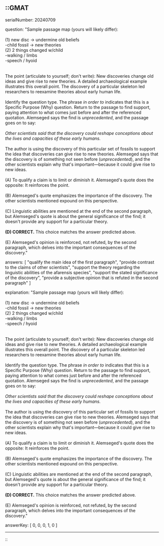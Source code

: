 ::GMAT
---


serialNumber: 20240709

question: "Sample passage map (yours will likely differ):<br><br>(1) new disc → undermine old beliefs<br>-child fossil → new theories<br>(2) 2 things changed w/child<br>-walking / limbs<br>-speech / hyoid<br><br><br>The point (articulate to yourself; don't write): New discoveries change old ideas and give rise to new theories. A detailed archaeological example illustrates this overall point. The discovery of a particular skeleton led researchers to reexamine theories about early human life.<br><br>Identify the question type. The phrase <i>in order to</i> indicates that this is a Specific Purpose (Why) question. Return to the passage to find support, paying attention to what comes just before and after the referenced quotation. Alemseged says the find is <i>unprecedented</i>, and the passage goes on to say:  <br><br><i>Other scientists said that the discovery could reshape conceptions about the lives and capacities of these early humans.</i><br><br>The author is using the discovery of this particular set of fossils to support the idea that discoveries can give rise to new theories. Alemseged says that the discovery is of something not seen before (<i>unprecedented</i>), and the other scientists explain why that's important—because it could give rise to new ideas. <br><br>(A) To qualify a claim is to limit or diminish it. Alemseged's quote does the opposite: It reinforces the point. <br><br>(B) Alemseged's quote emphasizes the importance of the discovery. The other scientists mentioned expound on this perspective.<br><br>(C) Linguistic abilities are mentioned at the end of the second paragraph, but Alemseged's quote is about the general significance of the find; it doesn't provide any support for a particular theory.<br><br><b>(D) CORRECT.</b> This choice matches the answer predicted above.<br><br>(E) Alemseged's opinion is reinforced, not refuted, by the second paragraph, which delves into the important consequences of the discovery."

answers: [
  "qualify the main idea of the first paragraph",
  "provide contrast to the claims of other scientists",
  "support the theory regarding the linguistic abilities of the afarensis species",
  "support the stated significance of the discovery",
  "provide a subjective opinion that is refuted in the second paragraph"
]

explanation: "Sample passage map (yours will likely differ):<br><br>(1) new disc → undermine old beliefs<br>-child fossil → new theories<br>(2) 2 things changed w/child<br>-walking / limbs<br>-speech / hyoid<br><br><br>The point (articulate to yourself; don't write): New discoveries change old ideas and give rise to new theories. A detailed archaeological example illustrates this overall point. The discovery of a particular skeleton led researchers to reexamine theories about early human life.<br><br>Identify the question type. The phrase <i>in order to</i> indicates that this is a Specific Purpose (Why) question. Return to the passage to find support, paying attention to what comes just before and after the referenced quotation. Alemseged says the find is <i>unprecedented</i>, and the passage goes on to say:  <br><br><i>Other scientists said that the discovery could reshape conceptions about the lives and capacities of these early humans.</i><br><br>The author is using the discovery of this particular set of fossils to support the idea that discoveries can give rise to new theories. Alemseged says that the discovery is of something not seen before (<i>unprecedented</i>), and the other scientists explain why that's important—because it could give rise to new ideas. <br><br>(A) To qualify a claim is to limit or diminish it. Alemseged's quote does the opposite: It reinforces the point. <br><br>(B) Alemseged's quote emphasizes the importance of the discovery. The other scientists mentioned expound on this perspective.<br><br>(C) Linguistic abilities are mentioned at the end of the second paragraph, but Alemseged's quote is about the general significance of the find; it doesn't provide any support for a particular theory.<br><br><b>(D) CORRECT.</b> This choice matches the answer predicted above.<br><br>(E) Alemseged's opinion is reinforced, not refuted, by the second paragraph, which delves into the important consequences of the discovery."

answerKey: [
  0, 
  0, 
  0, 
  1, 
  0
]



---
::
